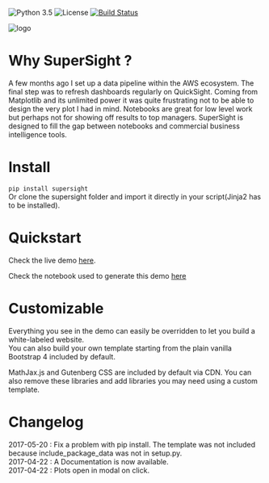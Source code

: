 ![Python 3.5](https://img.shields.io/badge/Python-3.5-blue.svg)
![License](https://img.shields.io/badge/License-BSD%202--Clause-orange.svg)
[![Build Status](https://travis-ci.org/CamilleMo/SuperSight.svg?branch=master)](https://travis-ci.org/CamilleMo/SuperSight)

![logo](https://s3.eu-central-1.amazonaws.com/camo-bucket/logo_small.svg)

# Why SuperSight ?

A few months ago I set up a data pipeline within the AWS ecosystem. The final step was to refresh dashboards regularly on QuickSight. Coming from Matplotlib and its unlimited power it was quite frustrating not to be able to design the very plot I had in mind. Notebooks are great for low level work but perhaps not for showing off results to top managers. SuperSight is designed to fill the gap between notebooks and commercial business intelligence tools.

# Install

`pip install supersight`  
Or clone the supersight folder and import it directly in your script(Jinja2 has to be installed).

# Quickstart

Check the live demo [here](http://supersight-demo.s3-website.eu-central-1.amazonaws.com/index.html).

Check the notebook used to generate this demo [here](https://nbviewer.jupyter.org/github/CamilleMo/SuperSight/blob/master/SuperSight_Intro.ipynb)

# Customizable

Everything you see in the demo can easily be overridden to let you build a white-labeled website.  
You can also build your own template starting from the plain vanilla Bootstrap 4 included by default.  
  
MathJax.js and Gutenberg CSS are included by default via CDN. You can also remove these libraries and add libraries you may need using a custom template.

# Changelog

2017-05-20 : Fix a problem with pip install. The template was not included because include_package_data was not in setup.py.  
2017-04-22 : A Documentation is now available.  
2017-04-22 : Plots open in modal on click.
